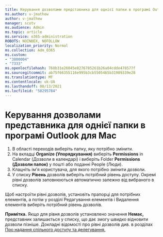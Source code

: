 ```yaml
---
title: Керування дозволами представника для однієї папки в програмі Outlook для Mac
ms.author: v-jmathew
author: v-jmathew
manager: scotv
ms.audience: Admin
ms.topic: article
ms.service: o365-administration
ROBOTS: NOINDEX, NOFOLLOW
localization_priority: Normal
ms.collection: Adm_O365
ms.custom:
- "3800004"
- "7333"
ms.openlocfilehash: 768b31e26045e8276785261b26a04cdde478577f
ms.sourcegitcommit: ab75f66355116e995b3cb5505465b31989339e28
ms.translationtype: MT
ms.contentlocale: uk-UA
ms.lasthandoff: 08/13/2021
ms.locfileid: "58295784"
---
```

# <a name="manage-delegate-permissions-for-a-single-folder-in-outlook-for-mac"></a>Керування дозволами представника для однієї папки в програмі Outlook для Mac

1. В області переходів виберіть папку, яку потрібно змінити.
2. На вкладці **Organize (Упорядкування)** виберіть **Permissions** in Calendar (Дозволи в календарі) і виберіть Folder **Permissions (Дозволи папок)** у пошті або поданні People (Люди).
3. Клацніть ім'я користувача, для якого потрібно змінити дозволи.
4. У списку **Рівень** дозволів виберіть потрібний рівень доступу. Окремі рівні дозволів заповнюються автоматично залежно від вибраного в списку.

Щоб настроїти рівні дозволів, установіть прапорці для потрібних елементів, а потім у розділі Редагування елементів і Видалення елементів виберіть потрібний рівень дозволів. 

**Примітка.** Якщо для рівня дозволів установлено значення **Немає,** представник залишається у списку, що дає змогу швидко відновити дозволи пізніше. Докладні відомості про рівні дозволів див. в розділах [Про надання спільного доступу та делегування.](https://support.microsoft.com/office/options-for-sharing-and-delegating-folders-in-outlook-for-mac-480d8054-68ce-4150-ba1e-b9b7f2fc4ce5)
